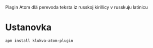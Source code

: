 
Plagin Atom dlä perevoda teksta iz russkoj kirillicy v russkuju latinicu

# Ustanovka

    apm install klukva-atom-plugin
